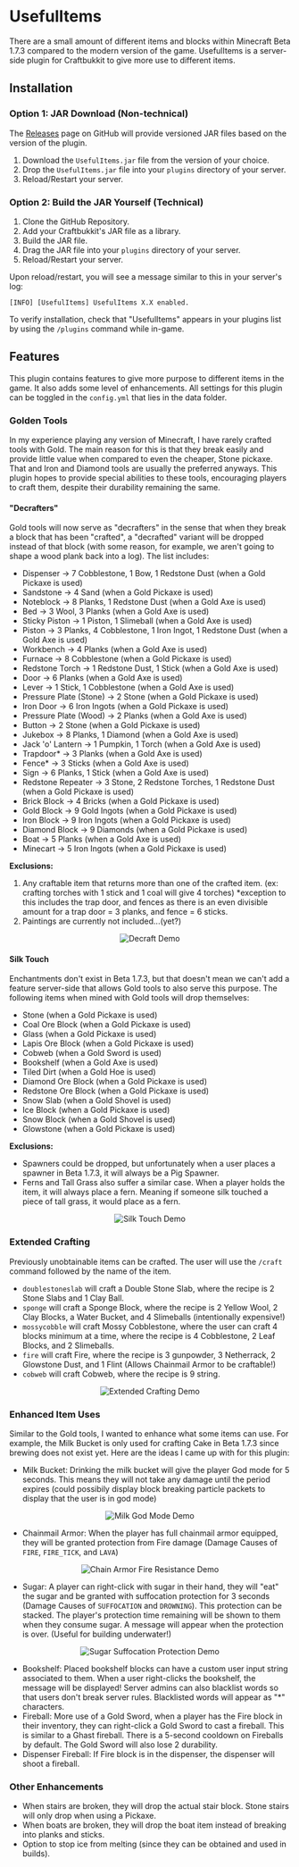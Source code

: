 # UsefulItems
There are a small amount of different items and blocks within Minecraft Beta 1.7.3 compared to the modern version of the game. UsefulItems is a server-side plugin for Craftbukkit to give more use to different items.

## Installation

### Option 1: JAR Download (Non-technical)
The [Releases](https://github.com/narlock/UsefulItems/releases) page on GitHub will provide versioned JAR files based on the version of the plugin.
1. Download the `UsefulItems.jar` file from the version of your choice.
2. Drop the `UsefulItems.jar` file into your `plugins` directory of your server.
3. Reload/Restart your server.

### Option 2: Build the JAR Yourself (Technical)
1. Clone the GitHub Repository.
2. Add your Craftbukkit's JAR file as a library.
3. Build the JAR file.
4. Drag the JAR file into your `plugins` directory of your server.
5. Reload/Restart your server.

Upon reload/restart, you will see a message similar to this in your server's log:
```
[INFO] [UsefulItems] UsefulItems X.X enabled.
```
To verify installation, check that "UsefulItems" appears in your plugins list by using the `/plugins` command while in-game.

## Features
This plugin contains features to give more purpose to different items in the game. It also adds some level of enhancements. All settings for this plugin can be toggled in the `config.yml` that lies in the data folder.

### Golden Tools
In my experience playing any version of Minecraft, I have rarely crafted tools with Gold. The main reason for this is that they break easily and provide little value when compared to even the cheaper, Stone pickaxe. That and Iron and Diamond tools are usually the preferred anyways. This plugin hopes to provide special abilities to these tools, encouraging players to craft them, despite their durability remaining the same.

#### "Decrafters"

Gold tools will now serve as "decrafters" in the sense that when they break a block that has been "crafted", a "decrafted" variant will be dropped instead of that block (with some reason, for example, we aren't going to shape a wood plank back into a log). The list includes:
- Dispenser → 7 Cobblestone, 1 Bow, 1 Redstone Dust (when a Gold Pickaxe is used)
- Sandstone → 4 Sand (when a Gold Pickaxe is used)
- Noteblock → 8 Planks, 1 Redstone Dust (when a Gold Axe is used)
- Bed → 3 Wool, 3 Planks (when a Gold Axe is used)
- Sticky Piston → 1 Piston, 1 Slimeball (when a Gold Axe is used)
- Piston → 3 Planks, 4 Cobblestone, 1 Iron Ingot, 1 Redstone Dust (when a Gold Axe is used)
- Workbench → 4 Planks (when a Gold Axe is used)
- Furnace → 8 Cobblestone (when a Gold Pickaxe is used)
- Redstone Torch → 1 Redstone Dust, 1 Stick (when a Gold Axe is used)
- Door → 6 Planks (when a Gold Axe is used)
- Lever → 1 Stick, 1 Cobblestone (when a Gold Axe is used)
- Pressure Plate (Stone) → 2 Stone (when a Gold Pickaxe is used)
- Iron Door → 6 Iron Ingots (when a Gold Pickaxe is used)
- Pressure Plate (Wood) → 2 Planks (when a Gold Axe is used)
- Button → 2 Stone (when a Gold Pickaxe is used)
- Jukebox → 8 Planks, 1 Diamond (when a Gold Axe is used)
- Jack 'o' Lantern → 1 Pumpkin, 1 Torch (when a Gold Axe is used)
- Trapdoor* → 3 Planks (when a Gold Axe is used)
- Fence* → 3 Sticks (when a Gold Axe is used)
- Sign → 6 Planks, 1 Stick (when a Gold Axe is used)
- Redstone Repeater → 3 Stone, 2 Redstone Torches, 1 Redstone Dust (when a Gold Pickaxe is used)
- Brick Block → 4 Bricks (when a Gold Pickaxe is used)
- Gold Block → 9 Gold Ingots (when a Gold Pickaxe is used)
- Iron Block → 9 Iron Ingots (when a Gold Pickaxe is used)
- Diamond Block → 9 Diamonds (when a Gold Pickaxe is used)
- Boat → 5 Planks (when a Gold Axe is used)
- Minecart → 5 Iron Ingots (when a Gold Pickaxe is used)

**Exclusions:**
1. Any craftable item that returns more than one of the crafted item. (ex: crafting torches with 1 stick and 1 coal will give 4 torches) *exception to this includes the trap door, and fences as there is an even divisible amount for a trap door = 3 planks, and fence = 6 sticks.
2. Paintings are currently not included...(yet?)

<p align="center">
  <img src="/demo/decraft_demo.gif" alt="Decraft Demo">
</p>

#### Silk Touch

Enchantments don't exist in Beta 1.7.3, but that doesn't mean we can't add a feature server-side that allows Gold tools to also serve this purpose. The following items when mined with Gold tools will drop themselves:
- Stone (when a Gold Pickaxe is used)
- Coal Ore Block (when a Gold Pickaxe is used)
- Glass (when a Gold Pickaxe is used)
- Lapis Ore Block (when a Gold Pickaxe is used)
- Cobweb (when a Gold Sword is used)
- Bookshelf (when a Gold Axe is used)
- Tiled Dirt (when a Gold Hoe is used)
- Diamond Ore Block (when a Gold Pickaxe is used)
- Redstone Ore Block (when a Gold Pickaxe is used)
- Snow Slab (when a Gold Shovel is used)
- Ice Block (when a Gold Pickaxe is used)
- Snow Block (when a Gold Shovel is used)
- Glowstone (when a Gold Pickaxe is used)

**Exclusions:**
- Spawners could be dropped, but unfortunately when a user places a spawner in Beta 1.7.3, it will always be a Pig Spawner.
- Ferns and Tall Grass also suffer a similar case. When a player holds the item, it will always place a fern. Meaning if someone silk touched a piece of tall grass, it would place as a fern.

<p align="center">
  <img src="/demo/silktouch_demo.gif" alt="Silk Touch Demo">
</p>

### Extended Crafting

Previously unobtainable items can be crafted. The user will use the `/craft` command followed by the name of the item.
- `doublestoneslab` will craft a Double Stone Slab, where the recipe is 2 Stone Slabs and 1 Clay Ball.
- `sponge` will craft a Sponge Block, where the recipe is 2 Yellow Wool, 2 Clay Blocks, a Water Bucket, and 4 Slimeballs (intentionally expensive!)
- `mossycobble` will craft Mossy Cobblestone, where the user can craft 4 blocks minimum at a time, where the recipe is 4 Cobblestone, 2 Leaf Blocks, and 2 Slimeballs.
- `fire` will craft Fire, where the recipe is 3 gunpowder, 3 Netherrack, 2 Glowstone Dust, and 1 Flint (Allows Chainmail Armor to be craftable!)
- `cobweb` will craft Cobweb, where the recipe is 9 string.

<p align="center">
  <img src="/demo/craft_demo.gif" alt="Extended Crafting Demo">
</p>

### Enhanced Item Uses

Similar to the Gold tools, I wanted to enhance what some items can use. For example, the Milk Bucket is only used for crafting Cake in Beta 1.7.3 since brewing does not exist yet. Here are the ideas I came up with for this plugin:
- Milk Bucket: Drinking the milk bucket will give the player God mode for 5 seconds. This means they will not take any damage until the period expires (could possibily display block breaking particle packets to display that the user is in god mode)

<p align="center">
  <img src="/demo/milk_god_mode_demo.gif" alt="Milk God Mode Demo">
</p>

- Chainmail Armor: When the player has full chainmail armor equipped, they will be granted protection from Fire damage (Damage Causes of `FIRE`, `FIRE_TICK`, and `LAVA`)

<p align="center">
  <img src="/demo/chain_fire_res_demo.gif" alt="Chain Armor Fire Resistance Demo">
</p>

- Sugar: A player can right-click with sugar in their hand, they will "eat" the sugar and be granted with suffocation protection for 3 seconds (Damage Causes of `SUFFOCATION` and `DROWNING`). This protection can be stacked. The player's protection time remaining will be shown to them when they consume sugar. A message will appear when the protection is over. (Useful for building underwater!)

<p align="center">
  <img src="/demo/sugar_suffocation_res_demo.gif" alt="Sugar Suffocation Protection Demo">
</p>

- Bookshelf: Placed bookshelf blocks can have a custom user input string associated to them. When a user right-clicks the bookshelf, the message will be displayed! Server admins can also blacklist words so that users don't break server rules. Blacklisted words will appear as "*" characters.
- Fireball: More use of a Gold Sword, when a player has the Fire block in their inventory, they can right-click a Gold Sword to cast a fireball. This is similar to a Ghast fireball. There is a 5-second cooldown on Fireballs by default. The Gold Sword will also lose 2 durability.
- Dispenser Fireball: If Fire block is in the dispenser, the dispenser will shoot a fireball.

### Other Enhancements
- When stairs are broken, they will drop the actual stair block. Stone stairs will only drop when using a Pickaxe.
- When boats are broken, they will drop the boat item instead of breaking into planks and sticks.
- Option to stop ice from melting (since they can be obtained and used in builds).
